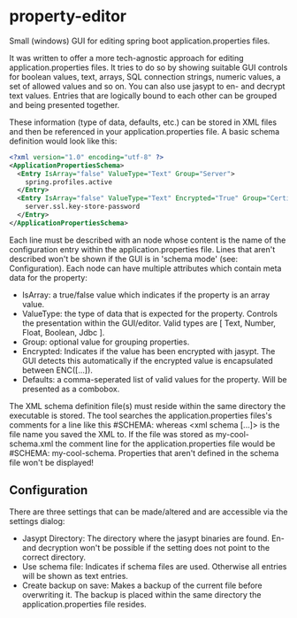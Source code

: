 # property-editor
Small (windows) GUI for editing spring boot application.properties files. 

It was written to offer a more tech-agnostic approach for editing application.properties files. It tries to do so by showing suitable GUI controls for boolean values, text, arrays, SQL connection strings, numeric values, a set of allowed values and so on. You can also use jasypt to en- and decrypt text values. Entries that are logically bound to each other can be grouped and being presented together. 

These information (type of data, defaults, etc.) can be stored in XML files and then be referenced in your application.properties file. A basic schema definition would look like this:

```xml
<?xml version="1.0" encoding="utf-8" ?>
<ApplicationPropertiesSchema>
  <Entry IsArray="false" ValueType="Text" Group="Server">
    spring.profiles.active
  </Entry>
  <Entry IsArray="false" ValueType="Text" Encrypted="True" Group="Certificate">
    server.ssl.key-store-password
  </Entry>
</ApplicationPropertiesSchema>
```
Each line must be described with an <Entry> node whose content is the name of the configuration entry within the application.properties file. Lines that aren't described won't be shown if the GUI is in 'schema mode' (see: Configuration). Each node can have multiple attributes which contain meta data for the property: 

* IsArray: a true/false value which indicates if the property is an array value.
*	ValueType: the type of data that is expected for the property. Controls the presentation within the GUI/editor. Valid types are [ Text, Number, Float, Boolean, Jdbc ].
*	Group: optional value for grouping properties.
*	Encrypted: Indicates if the value has been encrypted with jasypt. The GUI detects this automatically if the encrypted value is encapsulated between ENC([...]).
*	Defaults: a comma-seperated list of valid values for the property. Will be presented as a combobox.

The XML schema definition file(s) must reside within the same directory the executable is stored. The tool searches the application.properties files's comments for a line like this
#SCHEMA: <xml schema file name without extension>
whereas <xml schema [...]> is the file name you saved the XML to. If the file was stored as my-cool-schema.xml the comment line for the application.properties file would be #SCHEMA: my-cool-schema.
Properties that aren't defined in the schema file won't be displayed!

## Configuration
There are three settings that can be made/altered and are accessible via the settings dialog:
*	Jasypt Directory: The directory where the jasypt binaries are found. En- and decryption won't be possible if the setting does not point to the correct directory.
*	Use schema file: Indicates if schema files are used. Otherwise all entries will be shown as text entries.
*	Create backup on save: Makes a backup of the current file before overwriting it. The backup is placed within the same directory the application.properties file resides.
